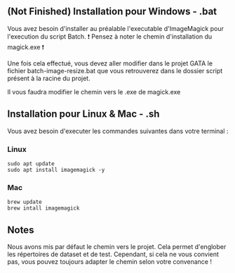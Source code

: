 ## (Not Finished) Installation pour Windows - .bat

Vous avez besoin d'installer au préalable l'executable d'ImageMagick pour l'execution du script Batch.
:exclamation: Pensez à noter le chemin d'installation du magick.exe :exclamation:

Une fois cela effectué, vous devez aller modifier dans le projet GATA le fichier batch-image-resize.bat que vous retrouverez dans le dossier script présent à la racine du projet.

Il vous faudra modifier le chemin vers le .exe de magick.exe 

## Installation pour Linux & Mac - .sh

Vous avez besoin d'executer les commandes suivantes dans votre terminal :

### Linux
    sudo apt update
    sudo apt install imagemagick -y
### Mac
    brew update
    brew intall imagemagick

## Notes

Nous avons mis par défaut le chemin vers le projet.
Cela permet d'englober les répertoires de dataset et de test. Cependant, si cela ne vous convient pas, vous pouvez toujours adapter le chemin selon votre convenance !